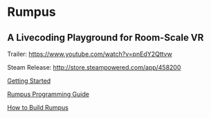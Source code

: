 # Rumpus
## A Livecoding Playground for Room-Scale VR

Trailer:
https://www.youtube.com/watch?v=pnEdY2Qttvw

Steam Release:
http://store.steampowered.com/app/458200

[Getting Started](GettingStarted.md)

[Rumpus Programming Guide](RumpusProgrammingGuide.md)

[How to Build Rumpus](Building.md)
